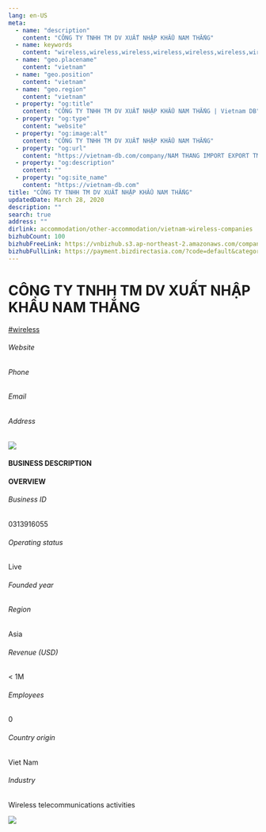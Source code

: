 ```yaml
---
lang: en-US
meta:
  - name: "description"
    content: "CÔNG TY TNHH TM DV XUẤT NHẬP KHẨU NAM THẮNG"
  - name: keywords
    content: "wireless,wireless,wireless,wireless,wireless,wireless,wireless,wireless,wireless,wireless,wireless,wireless,wireless,wireless,wireless,wireless,wireless,vietnam-wireless-companies"
  - name: "geo.placename"
    content: "vietnam"
  - name: "geo.position"
    content: "vietnam"
  - name: "geo.region"
    content: "vietnam"
  - property: "og:title"
    content: "CÔNG TY TNHH TM DV XUẤT NHẬP KHẨU NAM THẮNG | Vietnam DB"
  - property: "og:type"
    content: "website"
  - property: "og:image:alt"
    content: "CÔNG TY TNHH TM DV XUẤT NHẬP KHẨU NAM THẮNG"
  - property: "og:url"
    content: "https://vietnam-db.com/company/NAM THANG IMPORT EXPORT TM DV COMPANY LIMITED-2761748"
  - property: "og:description"
    content: ""
  - property: "og:site_name"
    content: "https://vietnam-db.com"
title: "CÔNG TY TNHH TM DV XUẤT NHẬP KHẨU NAM THẮNG"
updatedDate: March 28, 2020
description: ""
search: true
address: ""
dirlink: accommodation/other-accommodation/vietnam-wireless-companies
bizhubCount: 100
bizhubFreeLink: https://vnbizhub.s3.ap-northeast-2.amazonaws.com/companies/vietnam-wireless-companies_preview.xlsx
bizhubFullLink: https://payment.bizdirectasia.com/?code=default&category=bizhub&item=vietnam-wireless-companies&redirect=https://vietnam-db.com
---
```



<div class="bd-item">
    <div class="item-content">
        <div class="detail-title-wrap">
            <h1 class="detail-title">
                CÔNG TY TNHH TM DV XUẤT NHẬP KHẨU NAM THẮNG
            </h1>
        </div>
		<div class="detail-tagslist"><a href="/accommodation/other-accommodation/tags/wireless" class="detail-tagitem">#wireless</a></div>
        <h6 class="bd-label">Website</h6>
        <p></p>
		<h6 class="bd-label">Phone</h6>
        <p></p>
        <h6 class="bd-label">Email</h6>
        <p><a class="textColorPrimary" href="#"></a></p>
        <h6 class="bd-label">Address</h6>
        <p></p>
    </div>
</div>

<div class="banner-wrap text-center"><a href="" class="banner-link"><img src="/assets/vndb.com/BannerAds2.jpg" class="banner-img"></a></div>

<div class="bd-item">
    <div class="item-content">
        <h4 class="textColorPrimary item-title">BUSINESS DESCRIPTION</h4>
        <p></p>
    </div>
</div>

<div class="bd-item">
    <div class="item-content">
        <h4 class="textColorPrimary item-title">OVERVIEW</h4>
        <div class="item-info">
            <h6 class="bd-label">Business ID</h6>
            <p>0313916055</p>
        </div>
        <div class="item-info">
            <h6 class="bd-label">Operating status</h6>
            <p>Live<small class="bd-status_dot live"></small></p>
        </div>
        <div class="item-info">
            <h6 class="bd-label">Founded year</h6>
            <p></p>
        </div>
        <div class="item-info">
            <h6 class="bd-label">Region</h6>
            <p>Asia</p>
        </div>
        <div class="item-info">
            <h6 class="bd-label">Revenue (USD)</h6>
            <p>&lt; 1M</p>
        </div>
        <div class="item-info">
            <h6 class="bd-label">Employees</h6>
            <p>0</p>
        </div>
        <div class="item-info">
            <h6 class="bd-label">Country origin</h6>
            <p>Viet Nam</p>
        </div>
        <div class="item-info">
            <h6 class="bd-label">Industry</h6>
            <p>Wireless telecommunications activities</p>
        </div>
    </div>
</div>

<div class="banner-wrap text-center"><a href="" class="banner-link"><img src="/assets/vndb.com/BannerAd_04_728x90.jpg" class="banner-img"></a></div>

<CustomPopup popupTitle="ENTER EMAIL TO DOWNLOAD" popupSubTitle="The companies data will be sent to your inbox. Please enter your email." :free="this.$frontmatter.bizhubFreeLink" :paid="this.$frontmatter.bizhubFullLink" :count="this.$frontmatter.bizhubCount"/>

